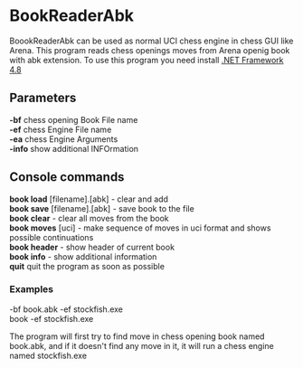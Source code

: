 # BookReaderAbk
BoookReaderAbk can be used as normal UCI chess engine in chess GUI like Arena.
This program reads chess openings moves from Arena openig book with abk extension.
To use this program you need install  <a href="https://dotnet.microsoft.com/download/dotnet-framework/net48">.NET Framework 4.8</a>

## Parameters

**-bf** chess opening Book File name<br/>
**-ef** chess Engine File name<br/>
**-ea** chess Engine Arguments<br/>
**-info** show additional INFOrmation<br/>

## Console commands

**book load** [filename].[abk] - clear and add<br/>
**book save** [filename].[abk] - save book to the file<br/>
**book clear** - clear all moves from the book<br/>
**book moves** [uci] - make sequence of moves in uci format and shows possible continuations<br/>
**book header** - show header of current book<br/>
**book info** - show additional information<br/>
**quit** quit the program as soon as possible

### Examples

-bf book.abk -ef stockfish.exe<br/>
book -ef stockfish.exe

The program will first try to find move in chess opening book named book.abk, and if it doesn't find any move in it, it will run a chess engine named stockfish.exe 


